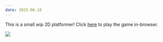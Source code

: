 ```yaml
---
date: 2025-06-18
---
```



This is a small wip 2D platformer! Click <a href='/site/games/platformer/Platformer.html' target=blank>here</a> to play the game in-browser.

![](PlatformerImg1.png)
